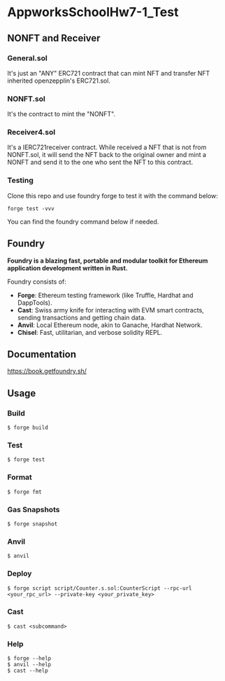 # AppworksSchoolHw7-1_Test
## NONFT and Receiver
### General.sol
It's just an "ANY" ERC721 contract that can mint NFT and transfer NFT inherited openzepplin's ERC721.sol.
### NONFT.sol
It's the contract to mint the "NONFT".
### Receiver4.sol
It's a IERC721receiver contract. While received a NFT that is not from NONFT.sol, it will send the NFT back to the original owner and mint a NONFT and send it to the one who sent the NFT to this contract.
### Testing
Clone this repo and use foundry forge to test it with the command below:
```
forge test -vvv
```
You can find the foundry command below if needed.

## Foundry

**Foundry is a blazing fast, portable and modular toolkit for Ethereum application development written in Rust.**

Foundry consists of:

-   **Forge**: Ethereum testing framework (like Truffle, Hardhat and DappTools).
-   **Cast**: Swiss army knife for interacting with EVM smart contracts, sending transactions and getting chain data.
-   **Anvil**: Local Ethereum node, akin to Ganache, Hardhat Network.
-   **Chisel**: Fast, utilitarian, and verbose solidity REPL.

## Documentation

https://book.getfoundry.sh/

## Usage

### Build

```shell
$ forge build
```

### Test

```shell
$ forge test
```

### Format

```shell
$ forge fmt
```

### Gas Snapshots

```shell
$ forge snapshot
```

### Anvil

```shell
$ anvil
```

### Deploy

```shell
$ forge script script/Counter.s.sol:CounterScript --rpc-url <your_rpc_url> --private-key <your_private_key>
```

### Cast

```shell
$ cast <subcommand>
```

### Help

```shell
$ forge --help
$ anvil --help
$ cast --help
```

